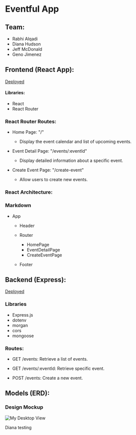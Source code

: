 # Eventful App
## **Team:**
 + Rabhi Alqadi
 + Diana Hudson
 + Jeff McDonald
 + Geno Jimenez


## **Frontend (React App):**

[Deployed]()

#### Libraries:
- React
- React Router

### React Router Routes:
- Home Page: "/"
  - Display the event calendar and list of upcoming events.

- Event Detail Page: "/events/:eventId"
  - Display detailed information about a specific event.

- Create Event Page: "/create-event"
  - Allow users to create new events.

### React Architecture:
### Markdown

- App
  - Header

  - Router
    - HomePage
    - EventDetailPage
    - CreateEventPage

  - Footer



 ## **Backend (Express):**
 [Deployed](https://unit3project-1.onrender.com)
###  Libraries

- Express.js
- dotenv
- morgan
- cors
- mongoose

### **Routes:**
- GET /events: Retrieve a list of events.

- GET /events/:eventId: Retrieve specific event.

- POST /events: Create a new event.



## Models (ERD):

<!-- |      Event     |
|----------------|
+----------------+
| event_id (PK)  |
| title          |
| description    |
| start_date     |
| end_date       |
| location       |
| price          |
| organizer_name |
| category       | -->


### Design Mockup
![My Desktop View](https://i.imgur.com/UDTiXjK.png)

Diana testing